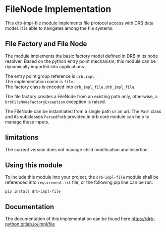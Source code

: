 # FileNode Implementation
This drb-impl-file module implements file protocol access with DRB data model. It is able to navigates among the file systems.

## File Factory and File Node
The module implements the basic factory model defined in DRB in its node resolver. Based on the python entry point mechanism, this module can be dynamically imported into applications.

The entry point group reference is `drb.impl`.<br/>
The implementation name is `file`.<br/>
The factory class is encoded into `drb_impl_file.drb_impl_file`.<br/>

The file factory creates a FileNode from an existing path only, otherwise, a `DrbFileNodeFactoryException` exception is raised.

The FileNode can be instantiated from a single path or an uri. The `Path` class and its subclasses `ParsedPath` provided in drb core module can help to manage these inputs.

## limitations
The current version does not manage child modification and insertion.

## Using this module
To include this module into your project, the `drb-impl-file` module shall be referenced into `requirement.txt` file, or the following pip line can be run:

```commandline
pip install drb-impl-file
```

## Documentation

The documentation of this implementation can be found here https://drb-python.gitlab.io/impl/file

